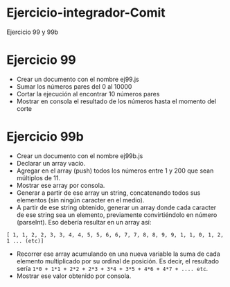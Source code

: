 # Ejercicio-integrador-Comit
Ejercicio 99 y 99b

# Ejercicio 99

* Crear un documento con el nombre ej99.js
* Sumar los números pares del 0 al 10000
* Cortar la ejecución al encontrar 10 números pares
* Mostrar en consola el resultado de los números hasta el momento del corte


# Ejercicio 99b

* Crear un documento con el nombre ej99b.js
* Declarar un array vacío.
* Agregar en el array (push) todos los números entre 1 y 200 que sean múltiplos de 11.
* Mostrar ese array por consola.
* Generar a partir de ese array un string, concatenando todos sus elementos (sin ningún caracter en el medio).
* A partir de ese string obtenido, generar un array donde cada caracter de ese string sea un elemento, previamente convirtiéndolo en número (parseInt). Eso debería resultar en un array así:
```
[ 1, 1, 2, 2, 3, 3, 4, 4, 5, 5, 6, 6, 7, 7, 8, 8, 9, 9, 1, 1, 0, 1, 2, 1 ... (etc)]
```
* Recorrer ese array acumulando en una nueva variable la suma de cada elemento multiplicado por su ordinal de posición. Es decir, el resultado sería ```1*0 + 1*1 + 2*2 + 2*3 + 3*4 + 3*5 + 4*6 + 4*7 + .... etc```.
* Mostrar ese valor obtenido por consola.
